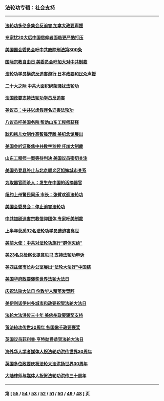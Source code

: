 ### 法轮功专辑：社会支持
---
#### [法轮功多伦多集会反迫害 加拿大政要声援](../../pages/nf4386/n13881303.md?01280430) 
#### [专家忧20大后中国信仰者面临更严酷打压](../../pages/nf4386/n13874993.md?01280430) 
#### [美国国会委员会吁中共废除刑法第300条](../../pages/nf4386/n13868121.md?01280430) 
#### [国际宗教自由日 美委员会吁加大对中共制裁](../../pages/nf4386/n13855021.md?01280430) 
#### [法轮功学员横滨反迫害游行 日本政要和民众声援](../../pages/nf4386/n13847132.md?01280430) 
#### [二十大之际 中共大面积绑架骚扰法轮功](../../pages/nf4386/n13846381.md?01280430) 
#### [法国政要支持法轮功学员反迫害](../../pages/nf4386/n13841970.md?01280430) 
#### [美议员：中共以虚假罪名迫害法轮功](../../pages/nf4386/n13841083.md?01280430) 
#### [八议员吁美国务院 帮助山东工程师获释](../../pages/nf4386/n13836379.md?01280430) 
#### [耿和携儿女制作高智晟浮雕 美纪念馆展出](../../pages/nf4386/n13829624.md?01280430) 
#### [美国会听证聚焦中共数字监控 吁加大制裁](../../pages/nf4386/n13825083.md?01280430) 
#### [山东工程师一案等待判决 美国议员密切关注](../../pages/nf4386/n13815065.md?01280430) 
#### [美国劳登县终止与北京顺义区姐妹城市关系](../../pages/nf4386/n13811030.md?01280430) 
#### [为取器官而杀人：发生在中国的活摘器官](../../pages/nf4386/n13794731.md?01280430) 
#### [纽约上州警民同乐 市长：张臂欢迎法轮功](../../pages/nf4386/n13794375.md?01280430) 
#### [美国会委员会：停止迫害法轮功](../../pages/nf4386/n13788164.md?01280430) 
#### [中共加剧迫害宗教信仰团体 专家吁美制裁](../../pages/nf4386/n13780252.md?01280430) 
#### [上半年获悉92名法轮功学员遭迫害离世](../../pages/nf4386/n13772701.md?01280430) 
#### [美前大使：中共对法轮功施行“群体灭绝”](../../pages/nf4386/n13771705.md?01280430) 
#### [美23名总检察长提意见书 支持法轮功申诉](../../pages/nf4386/n13766596.md?01280430) 
#### [美匹兹堡市长办公室展出“法轮大法好”中国结](../../pages/nf4386/n13749721.md?01280430) 
#### [美国华府政要褒奖世界法轮大法日](../../pages/nf4386/n13743770.md?01280430) 
#### [庆祝法轮大法日 伦敦华人精英发贺辞](../../pages/nf4386/n13741593.md?01280430) 
#### [美伊利诺伊州多城市和政要祝贺法轮大法日](../../pages/nf4386/n13737149.md?01280430) 
#### [法轮大法洪传三十年 美佛州政要褒奖支持](../../pages/nf4386/n13737103.md?01280430) 
#### [贺法轮功传世30周年 各国逾千政要褒奖](../../pages/nf4386/n13735828.md?01280430) 
#### [英国议员菲利普‧亨特勋爵恭贺法轮大法日](../../pages/nf4386/n13736187.md?01280430) 
#### [海外华人学者媒体人祝法轮功洪传世界30周年](../../pages/nf4386/n13735835.md?01280430) 
#### [英国多位政要庆祝法轮大法洪扬世界30周年](../../pages/nf4386/n13734739.md?01280430) 
#### [大陆律师与媒体人祝贺法轮功洪传三十周年](../../pages/nf4386/n13735062.md?01280430) 

---
#### 第 [ [55](./55.md?01280430) / [54](./54.md?01280430) / [53](./53.md?01280430) / [52](./52.md?01280430) / [51](./51.md?01280430) / [50](./50.md?01280430) / [49](./49.md?01280430) / [48](./48.md?01280430) ] 页
